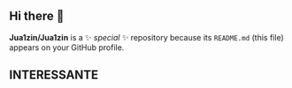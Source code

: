 ## Hi there 👋

**Jua1zin/Jua1zin** is a ✨ _special_ ✨ repository because its `README.md` (this file) appears on your GitHub profile.

## INTERESSANTE

